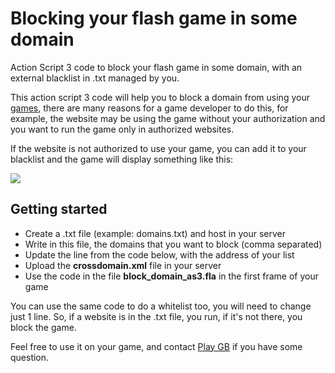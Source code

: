 # Blocking your flash game in some domain
Action Script 3 code to block your flash game in some domain, with an external blacklist in .txt managed by you.

This action script 3 code will help you to block a domain from using your <a href="https://www.playgb.com" title="games">games</a>, there are many reasons for a game developer to do this, for example, the website may be using the game without your authorization and you want to run the game only in authorized websites.

If the website is not authorized to use your game, you can add it to your blacklist and the game will display something like this:

<img src="https://www.playgb.com/posts_images/blocking_flash_game.gif">

## Getting started

- Create a .txt file (example: domains.txt) and host in your server
- Write in this file, the domains that you want to block (comma separated)
- Update the line from the code below, with the address of your list
- Upload the <b>crossdomain.xml</b> file in your server
- Use the code in the file <b>block_domain_as3.fla</b> in the first frame of your game

You can use the same code to do a whitelist too, you will need to change just 1 line. So, if a website is in the .txt file, you run, if it's not there, you block the game.

Feel free to use it on your game, and contact <a href="https://www.playgb.com" title="Play GB">Play GB</a> if you have some question.
